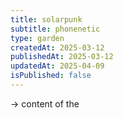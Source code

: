 ```yaml
---
title: solarpunk
subtitle: phonenetic
type: garden
createdAt: 2025-03-12
publishedAt: 2025-03-12
updatedAt: 2025-04-09
isPublished: false
---
```


→ content of the



